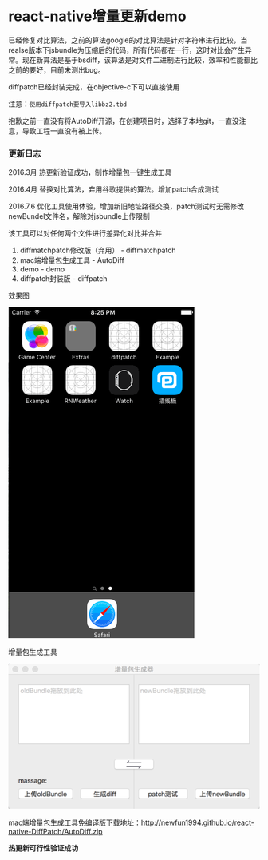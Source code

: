 # react-native增量更新demo

已经修复对比算法，之前的算法google的对比算法是针对字符串进行比较，当realse版本下jsbundle为压缩后的代码，所有代码都在一行，这时对比会产生异常。现在新算法是基于bsdiff，该算法是对文件二进制进行比较，效率和性能都比之前的要好，目前未测出bug。

diffpatch已经封装完成，在objective-c下可以直接使用

注意：`使用diffpatch要导入libbz2.tbd`

抱歉之前一直没有将AutoDiff开源，在创建项目时，选择了本地git，一直没注意，导致工程一直没有被上传。

### 更新日志
2016.3月 热更新验证成功，制作增量包一键生成工具

2016.4月 替换对比算法，弃用谷歌提供的算法。增加patch合成测试

2016.7.6 优化工具使用体验，增加新旧地址路径交换，patch测试时无需修改newBundel文件名，解除对jsbundle上传限制

该工具可以对任何两个文件进行差异化对比并合并

1. diffmatchpatch修改版（弃用） - diffmatchpatch
2. mac端增量包生成工具 - AutoDiff
3. demo - demo
4. diffpatch封装版 - diffpatch

效果图

![](img/gif.gif)

增量包生成工具

![](img/mac.png)


mac端增量包生成工具免编译版下载地址：<http://newfun1994.github.io/react-native-DiffPatch/AutoDiff.zip>


**热更新可行性验证成功**

